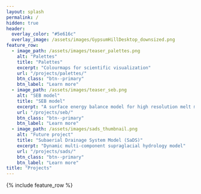 ```yaml
---
layout: splash
permalink: /
hidden: true
header:
  overlay_color: "#5e616c"
  overlay_image: /assets/images/GypsumHillDesktop_downsized.png
feature_row:
  - image_path: /assets/images/teaser_palettes.png
    alt: "Palettes"
    title: "Palettes"
    excerpt: "Colourmaps for scientific visualization"
    url: "/projects/palettes/"
    btn_class: "btn--primary"
    btn_label: "Learn more"
  - image_path: /assets/images/teaser_seb.png
    alt: "SEB model"
    title: "SEB model"
    excerpt: "A surface energy balance model for high resolution melt modelling"
    url: "/projects/seb/"
    btn_class: "btn--primary"
    btn_label: "Learn more"
  - image_path: /assets/images/sads_thumbnail.png
    alt: "Future project"
    title: "Subaerial Drainage System Model (SaDS)"
    excerpt: "Dynamic multi-component supraglacial hydrology model"
    url: "/projects/sads/"
    btn_class: "btn--primary"
    btn_label: "Learn more"      
title: "Projects"
---
```


{% include feature_row %}
